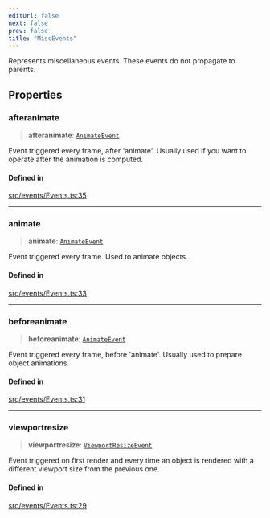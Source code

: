```yaml
---
editUrl: false
next: false
prev: false
title: "MiscEvents"
---
```


Represents miscellaneous events. These events do not propagate to parents.

## Properties

### afteranimate

> **afteranimate**: [`AnimateEvent`](/api/interfaces/animateevent/)

Event triggered every frame, after 'animate'. Usually used if you want to operate after the animation is computed.

#### Defined in

[src/events/Events.ts:35](https://github.com/agargaro/three.ez/blob/b06e30e89a1cb80df2de9df7c48590de59a134ce/src/events/Events.ts#L35)

***

### animate

> **animate**: [`AnimateEvent`](/api/interfaces/animateevent/)

Event triggered every frame. Used to animate objects.

#### Defined in

[src/events/Events.ts:33](https://github.com/agargaro/three.ez/blob/b06e30e89a1cb80df2de9df7c48590de59a134ce/src/events/Events.ts#L33)

***

### beforeanimate

> **beforeanimate**: [`AnimateEvent`](/api/interfaces/animateevent/)

Event triggered every frame, before 'animate'. Usually used to prepare object animations.

#### Defined in

[src/events/Events.ts:31](https://github.com/agargaro/three.ez/blob/b06e30e89a1cb80df2de9df7c48590de59a134ce/src/events/Events.ts#L31)

***

### viewportresize

> **viewportresize**: [`ViewportResizeEvent`](/api/interfaces/viewportresizeevent/)

Event triggered on first render and every time an object is rendered with a different viewport size from the previous one.

#### Defined in

[src/events/Events.ts:29](https://github.com/agargaro/three.ez/blob/b06e30e89a1cb80df2de9df7c48590de59a134ce/src/events/Events.ts#L29)
